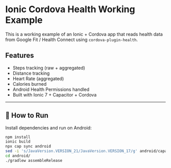 # Ionic Cordova Health Working Example

This is a working example of an Ionic + Cordova app that reads health data from Google Fit / Health Connect using `cordova-plugin-health`.

## Features

- Steps tracking (raw + aggregated)
- Distance tracking
- Heart Rate (aggregated)
- Calories burned
- Android Health Permissions handled
- Built with Ionic 7 + Capacitor + Cordova

---

## 🚀 How to Run

Install dependencies and run on Android:

```bash
npm install
ionic build
npx cap sync android
sed -i 's/JavaVersion.VERSION_21/JavaVersion.VERSION_17/g' android/capacitor-cordova-android-plugins/build.gradle
cd android/
./gradlew assembleRelease
